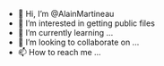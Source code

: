 - 👋 Hi, I’m @AlainMartineau
- 👀 I’m interested in getting public files
- 🌱 I’m currently learning ...
- 💞️ I’m looking to collaborate on ...
- 📫 How to reach me ...

<!---
AlainMartineau/AlainMartineau is a ✨ special ✨ repository because its `README.md` (this file) appears on your GitHub profile.
You can click the Preview link to take a look at your changes.
--->
